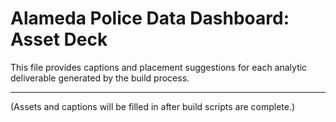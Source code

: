 # Alameda Police Data Dashboard: Asset Deck

This file provides captions and placement suggestions for each analytic deliverable generated by the build process.

---

(Assets and captions will be filled in after build scripts are complete.)
